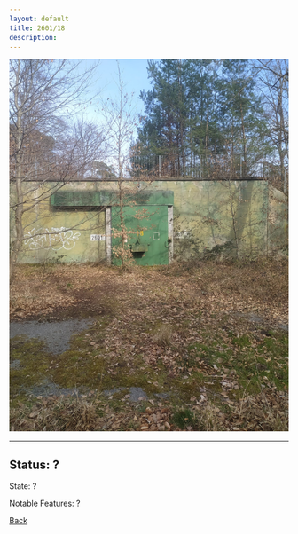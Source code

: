 ```yaml
---
layout: default
title: 2601/18
description: 
---
```

![image](https://raw.githubusercontent.com/Feuerstern3001/feuerstern3001.github.io/main/forest/bunker/2601-18.jpeg)

* * *

## Status: ?

State: ?

Notable Features: ?

[Back](/./forest/bunker.html)
